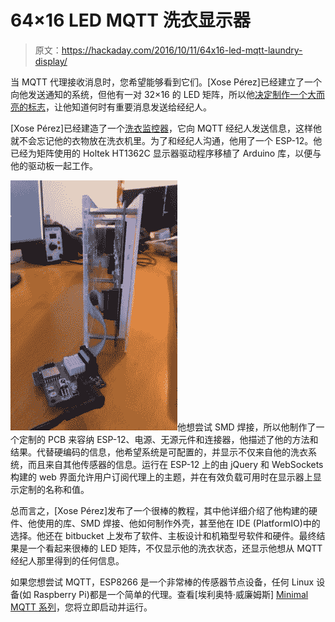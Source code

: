 # 64×16 LED MQTT 洗衣显示器

> 原文：<https://hackaday.com/2016/10/11/64x16-led-mqtt-laundry-display/>

当 MQTT 代理接收消息时，您希望能够看到它们。[Xose Pérez]已经建立了一个向他发送通知的系统，但他有一对 32×16 的 LED 矩阵，所以他[决定制作一个大而亮的标志](http://tinkerman.cat/mqtt-led-matrix-display/)，让他知道何时有重要消息发送给经纪人。

[Xose Pérez]已经建造了一个[洗衣监控器](http://hackaday.com/2016/08/01/your-laundry-is-done/)，它向 MQTT 经纪人发送信息，这样他就不会忘记他的衣物放在洗衣机里。为了和经纪人沟通，他用了一个 ESP-12。他已经为矩阵使用的 Holtek HT1362C 显示器驱动程序移植了 Arduino 库，以便与他的驱动板一起工作。

![mqtt-led-matrix-driver-board](img/e0b1f51ace6ff4ea68817e9259753f05.png)他想尝试 SMD 焊接，所以他制作了一个定制的 PCB 来容纳 ESP-12、电源、无源元件和连接器，他描述了他的方法和结果。代替硬编码的信息，他希望系统是可配置的，并显示不仅来自他的洗衣系统，而且来自其他传感器的信息。运行在 ESP-12 上的由 jQuery 和 WebSockets 构建的 web 界面允许用户订阅代理上的主题，并在有效负载可用时在显示器上显示定制的名称和值。

总而言之，[Xose Pérez]发布了一个很棒的教程，其中他详细介绍了他构建的硬件、他使用的库、SMD 焊接、他如何制作外壳，甚至他在 IDE (PlatformIO)中的选择。他还在 bitbucket 上发布了软件、主板设计和机箱型号软件和硬件。最终结果是一个看起来很棒的 LED 矩阵，不仅显示他的洗衣状态，还显示他想从 MQTT 经纪人那里得到的任何信息。

如果您想尝试 MQTT，ESP8266 是一个非常棒的传感器节点设备，任何 Linux 设备(如 Raspberry Pi)都是一个简单的代理。查看[埃利奥特·威廉姆斯] [Minimal MQTT 系列](http://hackaday.com/2016/05/09/minimal-mqtt-building-a-broker/)，您将立即启动并运行。